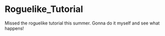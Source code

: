 # Roguelike_Tutorial
 Missed the roguelike tutorial this summer.  Gonna do it myself and see what happens!
